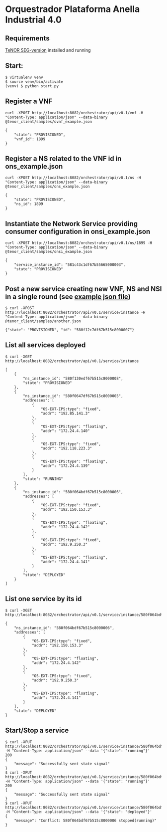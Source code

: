 # Orquestrador Plataforma Anella Industrial 4.0

## Requirements

[TeNOR SEG-version](https://stash.i2cat.net/projects/AI40/repos/tenor/browse) installed and running

## Start:

```
$ virtualenv venv
$ source venv/bin/activate
(venv) $ python start.py
```

## Register a VNF

```
curl -XPOST http://localhost:8082/orchestrator/api/v0.1/vnf -H "Content-Type: application/json" --data-binary @tenor_client/samples/ovnf_example.json
```

```
{
    "state": "PROVISIONED",
    "vnf_id": 1899
}
```

## Register a NS related to the VNF id in ons_example.json

```
curl -XPOST http://localhost:8082/orchestrator/api/v0.1/ns -H "Content-Type: application/json" --data-binary @tenor_client/samples/ons_example.json
```

```
{
    "state": "PROVISIONED",
    "ns_id": 1899
}
```

## Instantiate the Network Service providing consumer configuration in onsi_example.json
```
curl -XPOST http://localhost:8082/orchestrator/api/v0.1/ns/1899 -H "Content-Type: application/json" --data-binary @tenor_client/samples/onsi_example.json
```

```
{
    "service_instance_id": "581c43c1df67b55665000003",
    "state": "PROVISIONED"
}
```


## Post a new service creating new VNF, NS and NSI in a single round (see [example json file](tenor_client/samples/another.json))

```
$ curl -XPOST http://localhost:8082/orchestrator/api/v0.1/service/instance -H "Content-Type: application/json" --data-binary @tenor_client/samples/another.json
```


```
{"state": "PROVISIONED", "id": "580f12c7df67b515c8000007"}
```


## List all services deployed


```
$ curl -XGET http://localhost:8082/orchestrator/api/v0.1/service/instance
```

```
[
    {
        "ns_instance_id": "580f130edf67b515c8000008",
        "state": "PROVISIONED"
    },
    {
        "ns_instance_id": "580f0647df67b515c8000005",
        "addresses": [
            {
                "OS-EXT-IPS:type": "fixed",
                "addr": "192.85.141.3"
            },
            {
                "OS-EXT-IPS:type": "floating",
                "addr": "172.24.4.140"
            },
            {
                "OS-EXT-IPS:type": "fixed",
                "addr": "192.118.223.3"
            },
            {
                "OS-EXT-IPS:type": "floating",
                "addr": "172.24.4.139"
            }
        ],
        "state": "RUNNING"
    },
    {
        "ns_instance_id": "580f064bdf67b515c8000006",
        "addresses": [
            {
                "OS-EXT-IPS:type": "fixed",
                "addr": "192.150.153.3"
            },
            {
                "OS-EXT-IPS:type": "floating",
                "addr": "172.24.4.142"
            },
            {
                "OS-EXT-IPS:type": "fixed",
                "addr": "192.9.250.3"
            },
            {
                "OS-EXT-IPS:type": "floating",
                "addr": "172.24.4.141"
            }
        ],
        "state": "DEPLOYED"
    }
]
```

## List one service by its id

```
$ curl -XGET http://localhost:8082/orchestrator/api/v0.1/service/instance/580f064bdf67b515c8000006
```

```
{
    "ns_instance_id": "580f064bdf67b515c8000006",
    "addresses": [
        {
            "OS-EXT-IPS:type": "fixed",
            "addr": "192.150.153.3"
        },
        {
            "OS-EXT-IPS:type": "floating",
            "addr": "172.24.4.142"
        },
        {
            "OS-EXT-IPS:type": "fixed",
            "addr": "192.9.250.3"
        },
        {
            "OS-EXT-IPS:type": "floating",
            "addr": "172.24.4.141"
        }
    ],
    "state": "DEPLOYED"
}
```

## Start/Stop a service

```
$ curl -XPUT http://localhost:8082/orchestrator/api/v0.1/service/instance/580f064bdf67b515c8000006 -H "Content-Type: application/json" --data '{"state": "running"}'
200
{
    "message": "Successfully sent state signal"
}
$ curl -XPUT http://localhost:8082/orchestrator/api/v0.1/service/instance/580f064bdf67b515c8000006 -H "Content-Type: application/json" --data '{"state": "running"}'
200
{
    "message": "Successfully sent state signal"
}
$ curl -XPUT http://localhost:8082/orchestrator/api/v0.1/service/instance/580f064bdf67b515c8000006 -H "Content-Type: application/json" --data '{"state": "deployed"}'
{
    "message": "Conflict: 580f064bdf67b515c8000006 stopped(running)"
}
```
